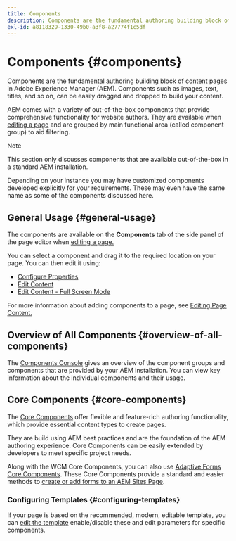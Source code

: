 ```yaml
---
title: Components
description: Components are the fundamental authoring building block of content pages in AEM
exl-id: a8118329-1330-49b0-a3f8-a27774f1c5df
---
```

# Components {#components}

Components are the fundamental authoring building block of content pages in Adobe Experience Manager (AEM). Components such as images, text, titles, and so on, can be easily dragged and dropped to build your content.

AEM comes with a variety of out-of-the-box components that provide comprehensive functionality for website authors. They are available when [editing a page](/help/sites-cloud/authoring/page-editor/edit-content.md) and are grouped by main functional area (called component group) to aid filtering.

>[!NOTE]
>
>This section only discusses components that are available out-of-the-box in a standard AEM installation.
>
>Depending on your instance you may have customized components developed explicitly for your requirements. These may even have the same name as some of the components discussed here.

## General Usage {#general-usage}

The components are available on the **Components** tab of the side panel of the page editor when [editing a page.](/help/sites-cloud/authoring/page-editor/edit-content.md)

You can select a component and drag it to the required location on your page. You can then edit it using:

* [Configure Properties](/help/sites-cloud/authoring/sites-console/page-properties.md)
* [Edit Content](/help/sites-cloud/authoring/page-editor/edit-content.md)
* [Edit Content - Full Screen Mode](/help/sites-cloud/authoring/page-editor/edit-content.md#edit-content-full-screen-mode)

For more information about adding components to a page, see [Editing Page Content.](/help/sites-cloud/authoring/page-editor/edit-content.md)

## Overview of All Components {#overview-of-all-components}

The [Components Console](/help/sites-cloud/authoring/components-console.md) gives an overview of the component groups and components that are provided by your AEM installation. You can view key information about the individual components and their usage.

## Core Components {#core-components}

The [Core Components](https://experienceleague.adobe.com/docs/experience-manager-core-components/using/introduction.html) offer flexible and feature-rich authoring functionality, which provide essential content types to create pages.

They are build using AEM best practices and are the foundation of the AEM authoring experience. Core Components can be easily extended by developers to meet specific project needs.

Along with the WCM Core Components, you can also use [Adaptive Forms Core Components](https://experienceleague.adobe.com/docs/experience-manager-core-components/using/adaptive-forms/introduction.html#features). These Core Components provide a standard and easier methods to [create or add forms to an AEM Sites Page](/help/forms/create-or-add-an-adaptive-form-to-aem-sites-page.md). 

### Configuring Templates {#configuring-templates}

If your page is based on the recommended, modern, editable template, you can [edit the template](/help/sites-cloud/authoring/sites-console/templates.md) enable/disable these and edit parameters for specific components.
